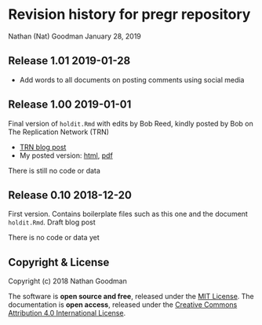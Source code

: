 Revision history for pregr repository
================
Nathan (Nat) Goodman
January 28, 2019

<!-- NEWS.md is generated from NEWS.Rmd. Please edit that file -->
Release 1.01 2019-01-28
-----------------------

-   Add words to all documents on posting comments using social media

Release 1.00 2019-01-01
-----------------------

Final version of `holdit.Rmd` with edits by Bob Reed, kindly posted by Bob on The Replication Network (TRN)

-   [TRN blog post](https://replicationnetwork.com/2019/01/01/goodman-hold-the-bus/)
-   My posted version: [html](https://natgoodman.github.io/pregr/holdit.stable.html), [pdf](https://natgoodman.github.io/pregr/holdit.stable.pdf)

There is still no code or data

Release 0.10 2018-12-20
-----------------------

First version. Contains boilerplate files such as this one and the document `holdit.Rmd`. Draft blog post

There is no code or data yet

Copyright & License
-------------------

Copyright (c) 2018 Nathan Goodman

The software is **open source and free**, released under the [MIT License](https://opensource.org/licenses/MIT). The documentation is **open access**, released under the [Creative Commons Attribution 4.0 International License](https://creativecommons.org/licenses/by/4.0).
